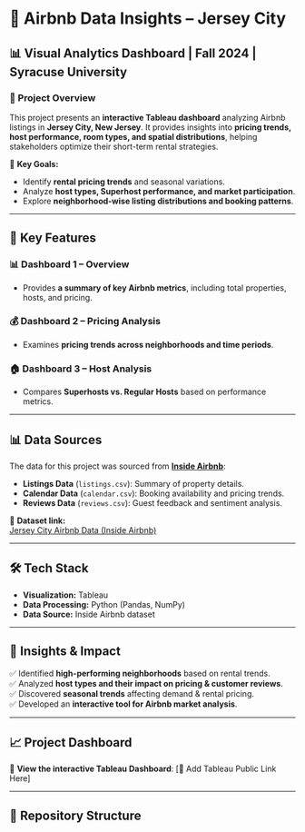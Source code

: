 # 🏡 Airbnb Data Insights – Jersey City

## 📊 Visual Analytics Dashboard | **Fall 2024 | Syracuse University**

### 📍 Project Overview
This project presents an **interactive Tableau dashboard** analyzing Airbnb listings in **Jersey City, New Jersey**. It provides insights into **pricing trends, host performance, room types, and spatial distributions**, helping stakeholders optimize their short-term rental strategies.  

🚀 **Key Goals:**
- Identify **rental pricing trends** and seasonal variations.
- Analyze **host types, Superhost performance, and market participation**.
- Explore **neighborhood-wise listing distributions and booking patterns**.

---

## 📌 Key Features
### 📊 **Dashboard 1 – Overview**
- Provides **a summary of key Airbnb metrics**, including total properties, hosts, and pricing.

### 💰 **Dashboard 2 – Pricing Analysis**
- Examines **pricing trends across neighborhoods and time periods**.

### 🏠 **Dashboard 3 – Host Analysis**
- Compares **Superhosts vs. Regular Hosts** based on performance metrics.
---

## 📊 Data Sources
The data for this project was sourced from **[Inside Airbnb](https://insideairbnb.com/get-the-data/)**:
- **Listings Data** (`listings.csv`): Summary of property details.
- **Calendar Data** (`calendar.csv`): Booking availability and pricing trends.
- **Reviews Data** (`reviews.csv`): Guest feedback and sentiment analysis.

🔗 **Dataset link:**  
[Jersey City Airbnb Data (Inside Airbnb)](https://data.insideairbnb.com/united-states/nj/jersey-city/2024-09-21/data/)

---

## 🛠 Tech Stack
- **Visualization:** Tableau  
- **Data Processing:** Python (Pandas, NumPy)  
- **Data Source:** Inside Airbnb dataset  

---

## 🎯 Insights & Impact
✅ Identified **high-performing neighborhoods** based on rental trends.  
✅ Analyzed **host types and their impact on pricing & customer reviews**.  
✅ Discovered **seasonal trends** affecting demand & rental pricing.  
✅ Developed an **interactive tool for Airbnb market analysis**.

---

## 📈 Project Dashboard  
🚀 **View the interactive Tableau Dashboard**: [🔗 Add Tableau Public Link Here]  

---

## 📂 Repository Structure
